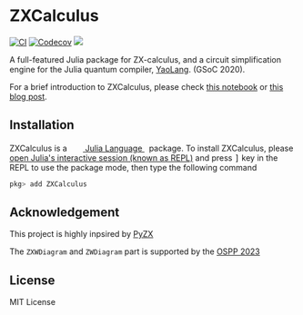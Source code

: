 # ZXCalculus

[![CI](https://github.com/QuantumBFS/ZXCalculus.jl/actions/workflows/CI.yml/badge.svg)](https://github.com/QuantumBFS/ZXCalculus.jl/actions/workflows/CI.yml)
[![Codecov](https://codecov.io/gh/QuantumBFS/ZXCalculus.jl/branch/master/graph/badge.svg)](https://codecov.io/gh/QuantumBFS/ZXCalculus.jl)
[![](https://img.shields.io/badge/docs-latest-blue.svg)](https://yaoquantum.org/ZXCalculus.jl/dev/)

A full-featured Julia package for ZX-calculus, and a circuit simplification engine for the Julia quantum compiler, [YaoLang](https://github.com/QuantumBFS/YaoLang.jl). (GSoC 2020).

For a brief introduction to ZXCalculus, please check [this notebook](https://github.com/ChenZhao44/ZXCalculusTutorials) or [this blog post](https://chenzhao44.github.io/2020/08/27/ZXCalculus.jl/).

## Installation

<p>
ZXCalculus is a &nbsp;
    <a href="https://julialang.org">
        <img src="https://julialang.org/favicon.ico" width="16em">
        Julia Language
    </a>
    &nbsp; package. To install ZXCalculus,
    please <a href="https://docs.julialang.org/en/v1/manual/getting-started/">open
    Julia's interactive session (known as REPL)</a> and press <kbd>]</kbd> key in the REPL to use the package mode, then type the following command
</p>

```julia
pkg> add ZXCalculus
```

## Acknowledgement

This project is highly inpsired by [PyZX](https://github.com/Quantomatic/pyzx)

The `ZXWDiagram` and `ZWDiagram` part is supported by the [OSPP 2023](https://summer-ospp.ac.cn/)

## License

MIT License
